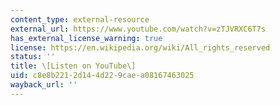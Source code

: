 ```yaml
---
content_type: external-resource
external_url: https://www.youtube.com/watch?v=zTJVRXC6T7s
has_external_license_warning: true
license: https://en.wikipedia.org/wiki/All_rights_reserved
status: ''
title: \[Listen on YouTube\]
uid: c8e8b221-2d14-4d22-9cae-a08167463025
wayback_url: ''
---
```

